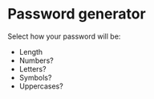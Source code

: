 # Password generator
Select how your password will be:
* Length
* Numbers?
* Letters?
* Symbols?
* Uppercases?
